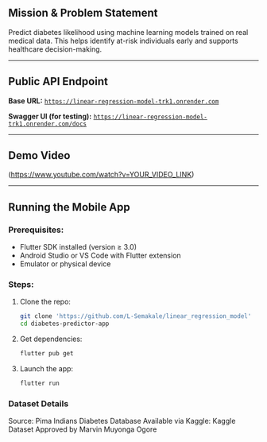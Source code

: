 ##  Mission & Problem Statement

Predict diabetes likelihood using machine learning models trained on real medical data. This helps identify at-risk individuals early and supports healthcare decision-making.

---

##  Public API Endpoint

**Base URL:**
[`https://linear-regression-model-trk1.onrender.com`](https://linear-regression-model-trk1.onrender.com)

**Swagger UI (for testing):**
[`https://linear-regression-model-trk1.onrender.com/docs`](https://linear-regression-model-trk1.onrender.com/docs)

---

## Demo Video 

 (https://www.youtube.com/watch?v=YOUR_VIDEO_LINK)

---

##  Running the Mobile App

### Prerequisites:

* Flutter SDK installed (version ≥ 3.0)
* Android Studio or VS Code with Flutter extension
* Emulator or physical device

### Steps:

1. Clone the repo:

   ```bash
   git clone 'https://github.com/L-Semakale/linear_regression_model'
   cd diabetes-predictor-app
   ```

2. Get dependencies:

   ```bash
   flutter pub get
   ```

3. Launch the app:

   ```bash
   flutter run
   ```

### Dataset Details
Source:
Pima Indians Diabetes Database
Available via Kaggle: Kaggle Dataset Approved by Marvin Muyonga Ogore
